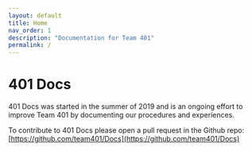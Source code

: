 ```yaml
---
layout: default
title: Home
nav_order: 1
description: "Documentation for Team 401"
permalink: /
---
```


# 401 Docs

401 Docs was started in the summer of 2019 and is an ongoing effort to improve Team 401 by documenting our procedures and experiences. 

To contribute to 401 Docs please open a pull request in the Github repo: [https://github.com/team401/Docs](https://github.com/team401/Docs)